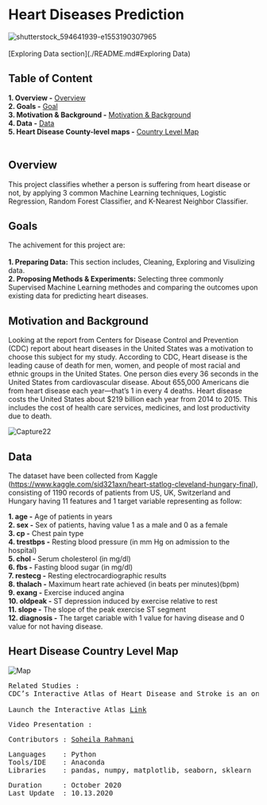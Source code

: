 # Heart Diseases Prediction
![shutterstock_594641939-e1553190307965](https://user-images.githubusercontent.com/71153587/96128464-63296180-0ec3-11eb-84ec-d5bd606244a7.jpg)<br><br>
[Exploring Data section](./README.md#Exploring Data)

**Table of Content**<br>
---
**1. Overview -** [Overview](https://github.com/soheil-ra/Heart-Disease#Overview)<br>
**2. Goals -** [Goal](https://github.com/soheil-ra/Heart-Disease#Goals)<br>
**3. Motivation & Background -** [Motivation & Background](https://github.com/soheil-ra/Heart-Disease#Motivation-and-Background)<br>
**4. Data -** [Data](https://github.com/soheil-ra/Heart-Disease#Data)<br>
**5. Heart Disease County-level maps -** [Country Level Map](https://github.com/soheil-ra/Heart-Disease#Heart-Disease-Country-Level-Map)<br><br>

## **Overview**<br>
This project classifies whether a person is suffering from heart disease or not, by applying 3 common Machine Learning techniques, Logistic Regression, Random Forest Classifier, and K-Nearest Neighbor Classifier.<br>

## **Goals**<br>
The achivement for this project are:<br><br>
**1. Preparing Data:** This section includes, Cleaning, Exploring and Visulizing data.<br>
**2. Proposing Methods & Experiments:** Selecting three commonly Supervised Machine Learning methodes and comparing the outcomes upon existing data for predicting heart diseases.<br>

## **Motivation and Background**<br>
Looking at the report from Centers for Disease Control and Prevention (CDC) report about heart diseases in the United States was a motivation to choose this subject for my study. According to  CDC, Heart disease is the leading cause of death for men, women, and people of most racial and ethnic groups in the United States. One person dies every 36 seconds in the United States from cardiovascular disease. About 655,000 Americans die from heart disease each year—that’s 1 in every 4 deaths. Heart disease costs the United States about $219 billion each year from 2014 to 2015. This includes the cost of health care services, medicines, and lost productivity due to death.<br>

![Capture22](https://user-images.githubusercontent.com/71153587/96143182-da192700-0ed0-11eb-9090-79c6c55b08f2.PNG)<br>

## **Data**
The dataset have been collected from Kaggle (https://www.kaggle.com/sid321axn/heart-statlog-cleveland-hungary-final), consisting of 1190 records of patients from US, UK, Switzerland and Hungary having 11 features and 1 target variable representing as follow:<br>

**1. age -** Age of patients in years<br>
**2. sex -** Sex of patients, having value 1 as a male and 0 as a female<br>
**3. cp -** Chest pain type<br>
**4. trestbps -** Resting blood pressure (in mm Hg on admission to the hospital)<br>
**5. chol -** Serum cholesterol (in mg/dl)<br>
**6. fbs -** Fasting blood sugar (in mg/dl)<br>
**7. restecg -** Resting electrocardiographic results<br>
**8. thalach -** Maximum heart rate achieved (in beats per minutes)(bpm)<br>
**9. exang -** Exercise induced angina<br>
**10. oldpeak -** ST depression induced by exercise relative to rest<br>
**11. slope -** The slope of the peak exercise ST segment<br>
**12. diagnosis -** The target cariable with 1 value for having disease and 0 value for not having disease.<br>

## **Heart Disease Country Level Map**<br>

![Map](https://user-images.githubusercontent.com/71153587/96163827-6256f680-0ee8-11eb-83ac-e7fbb79496f5.PNG)<br>
<pre>
Related Studies :
CDC’s Interactive Atlas of Heart Disease and Stroke is an online mapping tool that allows users to create and customize county-level maps of heart disease and stroke by race and ethnicity, gender, age group, and more.<br>
Launch the Interactive Atlas <a href=https://www.cdc.gov/dhdsp/maps/atlas/index.htm>Link</a>
</pre>

<pre>
Video Presentation : 
</pre>

<pre>
Contributors : <a href=https://github.com/soheil-ra>Soheila Rahmani</a>
</pre>

<pre>
Languages    : Python
Tools/IDE    : Anaconda
Libraries    : pandas, numpy, matplotlib, seaborn, sklearn
</pre>

<pre>
Duration     : October 2020
Last Update  : 10.13.2020
</pre>


